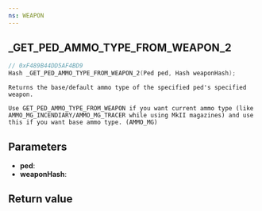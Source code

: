 ```yaml
---
ns: WEAPON
---
```

## _GET_PED_AMMO_TYPE_FROM_WEAPON_2

```c
// 0xF489B44DD5AF4BD9
Hash _GET_PED_AMMO_TYPE_FROM_WEAPON_2(Ped ped, Hash weaponHash);
```

```
Returns the base/default ammo type of the specified ped's specified weapon.

Use GET_PED_AMMO_TYPE_FROM_WEAPON if you want current ammo type (like AMMO_MG_INCENDIARY/AMMO_MG_TRACER while using MkII magazines) and use this if you want base ammo type. (AMMO_MG)
```

## Parameters
* **ped**: 
* **weaponHash**: 

## Return value
